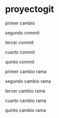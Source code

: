 # proyectogit

primer cambio

segundo commit

tercer commit

cuarto commit

quinto commit

primer cambio rama

segundo cambio rama

tercer cambio rama

cuarto cambio rama

quinto cambio rama